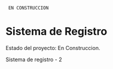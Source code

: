 ``` EN CONSTRUCCION```

<h1>Sistema de Registro</h1>

<p>Estado del proyecto: En Construccion.</p> 

Sistema de registro - 2 
